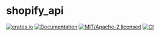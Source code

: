 # shopify_api

[![crates.io](https://img.shields.io/crates/v/shopify_api.svg)](https://crates.io/crates/shopify_api)
[![Documentation](https://docs.rs/shopify_api/badge.svg)](https://docs.rs/shopify_api)
[![MIT/Apache-2 licensed](https://img.shields.io/crates/l/shopify_api.svg)](./LICENSE-APACHE)
[![CI](https://github.com/0xtlt/Shopify-API/actions/workflows/ci.yml/badge.svg)](https://github.com/0xtlt/Shopify-API/actions/workflows/ci.yml)

